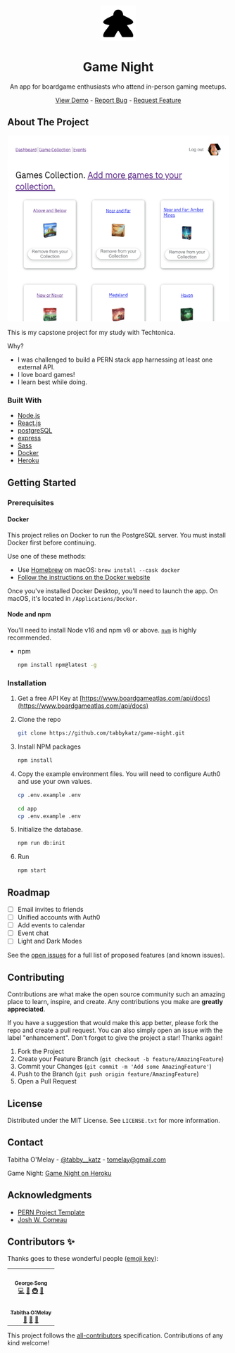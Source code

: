 <div align="center">
  <a href="https://github.com/tabbykatz/game-night/README.md">
    <img src="app/public/logo.png" alt="Logo" width="80" height="80">
  </a>

  <h1 align="center">Game Night</h1>

  <p align="center">An app for boardgame enthusiasts who attend in-person gaming meetups.</p>
  <a href="https://gameknightapp.herokuapp.com/">View Demo</a> - <a href="https://github.com/tabbykatz/game-night/issues">Report Bug</a> - <a href="https://github.com/tabbykatz/game-night/issues">Request Feature</a>

  </div>

## About The Project

[![Game Night Screen Shot][app-screenshot]](https://gameknightapp.herokuapp.com/)

This is my capstone project for my study with Techtonica.

Why?

- I was challenged to build a PERN stack app harnessing at least one external API.
- I love board games!
- I learn best while doing.

### Built With

- [Node.js](https://nodejs.org/en/)
- [React.js](https://reactjs.org/)
- [postgreSQL](https://www.postgresql.org/)
- [express](https://expressjs.com/)
- [Sass](https://sass-lang.com/)
- [Docker][docker-url]
- [Heroku](https://heroku.com)

## Getting Started

### Prerequisites

#### Docker

This project relies on Docker to run the PostgreSQL server. You must install
Docker first before continuing.

Use one of these methods:

- Use [Homebrew][homebrew-url] on macOS: `brew install --cask docker`
- [Follow the instructions on the Docker website][docker-url]

Once you've installed Docker Desktop, you'll need to launch the app. On macOS,
it's located in `/Applications/Docker`.

#### Node and npm

You'll need to install Node v16 and npm v8 or above. [`nvm`][nvm-url] is highly
recommended.

- npm
  ```sh
  npm install npm@latest -g
  ```

### Installation

1. Get a free API Key at [https://www.boardgameatlas.com/api/docs](https://www.boardgameatlas.com/api/docs)
2. Clone the repo
   ```sh
   git clone https://github.com/tabbykatz/game-night.git
   ```
3. Install NPM packages
   ```sh
   npm install
   ```
4. Copy the example environment files. You will need to configure Auth0 and use your own values.

   ```sh
   cp .env.example .env
   ```

   ```sh
   cd app
   cp .env.example .env
   ```

5. Initialize the database.

   ```sh
   npm run db:init
   ```

6. Run

   ```sh
   npm start
   ```

## Roadmap

- [ ] Email invites to friends
- [ ] Unified accounts with Auth0
- [ ] Add events to calendar
- [ ] Event chat
- [ ] Light and Dark Modes

See the [open issues](https://github.com/tabbykatz/game-night/issues) for a full list of proposed features (and known issues).

## Contributing

Contributions are what make the open source community such an amazing place to learn, inspire, and create. Any contributions you make are **greatly appreciated**.

If you have a suggestion that would make this app better, please fork the repo and create a pull request. You can also simply open an issue with the label "enhancement".
Don't forget to give the project a star! Thanks again!

1. Fork the Project
2. Create your Feature Branch (`git checkout -b feature/AmazingFeature`)
3. Commit your Changes (`git commit -m 'Add some AmazingFeature'`)
4. Push to the Branch (`git push origin feature/AmazingFeature`)
5. Open a Pull Request

## License

Distributed under the MIT License. See `LICENSE.txt` for more information.

## Contact

Tabitha O'Melay - [@tabby\_\_katz](https://twitter.com/tabby__katz) - tomelay@gmail.com

Game Night: [Game Night on Heroku](https://gameknightapp.herokuapp.com/)

## Acknowledgments

- [PERN Project Template](https://github.com/gsong/express-react-project-starter)
- [Josh W. Comeau](https://www.joshwcomeau.com/)

## Contributors ✨

Thanks goes to these wonderful people ([emoji key](https://allcontributors.org/docs/en/emoji-key)):

<!-- ALL-CONTRIBUTORS-LIST:START - Do not remove or modify this section -->
<!-- prettier-ignore-start -->
<!-- markdownlint-disable -->
<table>
  <tr>
    
  <td align="center"><a href="https://github.com/gsong"><img src="https://avatars.githubusercontent.com/u/607420?v=4?s=100" width="100px;" alt=""/><br /><sub><b>George Song</b></sub></a><br /><a href="https://github.com/tabbykatz/game-night/commits?author=gsong" title="Code">💻</a> <a href="https://github.com/tabbykatz/game-night/pulls?q=%40gsong" title="Review">👀</a> <a href="#infra-gsong" title="Infrastructure (Hosting, Build-Tools, etc)">🚇</a> <a href="#maintenance-gsong" title="Maintenance">🚧</a></td>
  </tr>
  <tr>
    <td align="center"><a href="https://www.tabbykatz.com/"><img src="https://avatars.githubusercontent.com/u/55110763?v=4?s=100" width="100px;" alt=""/><br /><sub><b>Tabitha O'Melay</b></sub></a><br /><a href="https://github.com/gsong/express-react-project-example/issues?q=author%3Atabbykatz" title="Bug reports">🐛</a> <a href="#question-tabbykatz" title="Answering Questions">💬</a> <a href="https://github.com/gsong/express-react-project-example/pulls?q=is%3Apr+reviewed-by%3Atabbykatz" title="Reviewed Pull Requests">👀</a></td>
    
  </tr>
</table>

<!-- markdownlint-restore -->
<!-- prettier-ignore-end -->

<!-- ALL-CONTRIBUTORS-LIST:END -->

This project follows the [all-contributors](https://github.com/all-contributors/all-contributors) specification. Contributions of any kind welcome!

[app-screenshot]: app/public/game_collection_desktop.png
[homebrew-url]: https://brew.sh/
[docker-url]: https://docker.com/
[nvm-url]: https://github.com/nvm-sh/nvm
